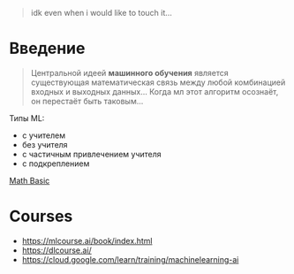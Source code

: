 > idk even when i would like to touch it...

# Введение

>Центральной идеей **машинного обучения** является существующая математическая связь между любой комбинацией входных и выходных данных...
>Когда мл этот алгоритм осознаёт, он перестаёт быть таковым...

Типы ML:
- с учителем
- без учителя
- с частичным привлечением учителя
- с подкреплением

[Math Basic](resources/math.md)
# Courses
* https://mlcourse.ai/book/index.html
* https://dlcourse.ai/
* https://cloud.google.com/learn/training/machinelearning-ai